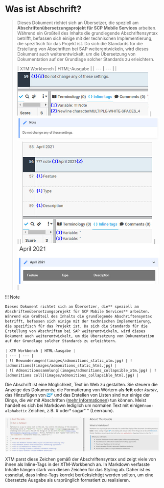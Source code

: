 # Was ist Abschrift?

> Dieses Dokument richtet sich an Übersetzer, die speziell am **Abschriftenübersetzungsprojekt für SCP Mobile Services** arbeiten. Während ein Großteil des Inhalts die grundlegende Abschriftensyntax betrifft, befassen sich einige mit der technischen Implementierung, die spezifisch für das Projekt ist. Da sich die Standards für die Erstellung von Abschriften bei SAP weiterentwickeln, wird dieses Dokument auch weiterentwickelt, um die Übersetzung von Dokumentation auf der Grundlage solcher Standards zu erleichtern.
>
> \| XTM Workbench \| HTML-Ausgabe \|
> \| --- \| --- \|
> \| ![Bewunderungen](images/admonitions_static_xtm.jpg) \| ![Bewunderungen](images/admonitions_static_html.jpg) \|
> \| ![Ankündigungssammlung](images/admonitions_collapsible_xtm.jpg) \| ![Ankündigungssammlung](images/admonitions_collapsible_html.jpg) \|

!!! Note

    Dieses Dokument richtet sich an Übersetzer, die** speziell am Abschriftenübersetzungsprojekt für SCP Mobile Services** arbeiten. Während ein Großteil des Inhalts die grundlegende Abschriftensyntax betrifft, befassen sich einige mit der technischen Implementierung, die spezifisch für das Projekt ist. Da sich die Standards für die Erstellung von Abschriften bei SAP weiterentwickeln, wird dieses Dokument auch weiterentwickelt, um die Übersetzung von Dokumentation auf der Grundlage solcher Standards zu erleichtern.

    | XTM Workbench | HTML-Ausgabe |
    | --- | --- |
    | ![ Bewunderungen](images/admonitions_static_xtm.jpg) | ![admonitions](images/admonitions_static_html.jpg) |
    | ![ Admonitionssammlung](images/admonitions_collapsible_xtm.jpg) | ![admonitions coll](images/admonitions_collapsible_html.jpg) |

Die Abschrift ist eine Möglichkeit, Text im Web zu gestalten. Sie steuern die Anzeige des Dokuments; die Formatierung von Wörtern als **fett** oder *kursiv*, das Hinzufügen von ![Bildern](images/sap.jpg) und das Erstellen von Listen sind nur einige der Dinge, die wir mit Abschriften ([mehr Informationen](https://www.markdownguide.org/getting-started/)) tun können. Meist handelt es sich bei Markdown lediglich um normalen Text mit einigen`non-alphabetic` Zeichen, z.B. # oder* sogar" " (Leerraum).

![xtm und html](images/markdown.jpg)

XTM parst diese Zeichen gemäß der Abschriftensyntax und zeigt viele von ihnen als Inline-Tags in der XTM-Workbench an. In Markdown verfasste Inhalte hängen stark von diesen Zeichen für das Styling ab. Daher ist es essneital, dass Inline-Tags korrekt berücksichtigt werden sollten, um eine übersetzte Ausgabe als ursprünglich formatiert zu realisieren.